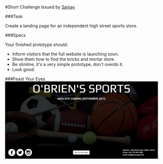 #Short Challenge
Issued by [Sanjay](http://github.com/sanjsanj)

###Task

Create a landing page for an independent high street sports store.

###Specs

Your finished prototype should:

- Inform visitors that the full website is launching soon.
- Show them how to find the bricks and mortar store.
- Be slimline, it's a very simple prototype, don't overdo it.
- Look good.

###Feast Your Eyes
![alt tag](./static/assets/images/sport-screenshot.jpg)